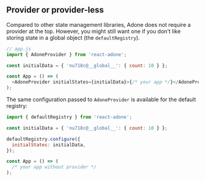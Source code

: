 ## Provider or provider-less

Compared to other state management libraries, Adone does not require a provider at the top. However, you might still want one if you don't like storing state in a global object (the `defaultRegistry`).

```js
// app.js
import { AdoneProvider } from 'react-adone';

const initialData = { 'nu718c@__global__': { count: 10 } };

const App = () => (
  <AdoneProvider initialStates={initialData}>{/* your app */}</AdoneProvider>
);
```

The same configuration passed to `AdoneProvider` is available for the default registry:

```js
import { defaultRegistry } from 'react-adone';

const initialData = { 'nu718c@__global__': { count: 10 } };

defaultRegistry.configure({
  initialStates: initialData,
});

const App = () => (
  /* your app without provider */
);
```
